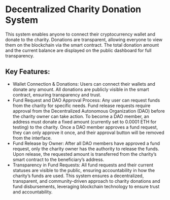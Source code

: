 # Decentralized Charity Donation System

This system enables anyone to connect their cryptocurrency wallet and donate to the charity. Donations are transparent, allowing everyone to view them on the blockchain via the smart contract. The total donation amount and the current balance are displayed on the public dashboard for full transparency.

## Key Features:

* Wallet Connection & Donations:
    Users can connect their wallets and donate any amount.
    All donations are publicly visible in the smart contract, ensuring transparency and trust.
* Fund Request and DAO Approval Process:
    Any user can request funds from the charity for specific needs.
    Fund release requests require approval from the Decentralized Autonomous Organization (DAO) before the charity owner can take action.
    To become a DAO member, an address must donate a fixed amount (currently set to 0.0001 ETH for testing) to the charity.
    Once a DAO member approves a fund request, they can only approve it once, and their approval button will be removed from the interface.
* Fund Release by Owner:
    After all DAO members have approved a fund request, only the charity owner has the authority to release the funds.
    Upon release, the requested amount is transferred from the charity’s smart contract to the beneficiary’s address.
* Transparency in Fund Requests:
    All fund requests and their current statuses are visible to the public, ensuring accountability in how the charity’s funds are used.
    This system ensures a decentralized, transparent, and community-driven approach to charity donations and fund disbursements, leveraging blockchain technology to ensure trust and accountability.

